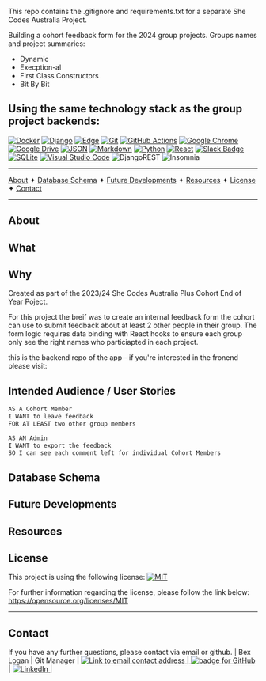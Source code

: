 This repo contains the .gitignore and requirements.txt for a separate She Codes Australia Project. 

Building a cohort feedback form for the 2024 group projects. 
Groups names and project summaries: 
- Dynamic
- Execption-al
- First Class Constructors
- Bit By Bit

## Using the same technology stack as the group project backends:
[![Docker](https://img.shields.io/badge/Docker-2496ED?logo=docker&logoColor=fff)](#)
[![Django](https://img.shields.io/badge/Django-%23092E20.svg?logo=django&logoColor=white)](#)
[![Edge](https://img.shields.io/badge/Edge-0078D7?logo=Microsoft-edge&logoColor=white)](#)
[![Git](https://img.shields.io/badge/Git-F05032?logo=git&logoColor=fff)](#)
[![GitHub Actions](https://img.shields.io/badge/GitHub_Actions-2088FF?logo=github-actions&logoColor=white)](#)
[![Google Chrome](https://img.shields.io/badge/Google%20Chrome-4285F4?logo=GoogleChrome&logoColor=white)](#)
[![Google Drive](https://img.shields.io/badge/Google%20Drive-4285F4?logo=googledrive&logoColor=fff)](#)
[![JSON](https://img.shields.io/badge/JSON-000?logo=json&logoColor=fff)](#)
[![Markdown](https://img.shields.io/badge/Markdown-%23000000.svg?logo=markdown&logoColor=white)](#)
[![Python](https://img.shields.io/badge/Python-3776AB?logo=python&logoColor=fff)](#)
[![React](https://img.shields.io/badge/React-%2320232a.svg?logo=react&logoColor=%2361DAFB)](#)
[![Slack Badge](https://img.shields.io/badge/Slack-4A154B?logo=slack&logoColor=fff)](#)
[![SQLite](https://img.shields.io/badge/SQLite-%2307405e.svg?logo=sqlite&logoColor=white)](#)
[![Visual Studio Code](https://img.shields.io/badge/Visual%20Studio%20Code-0078d7.svg?logo=visual-studio-code&logoColor=white)](#)
![DjangoREST](https://img.shields.io/badge/DJANGO-REST-ff1709?style=for-the-badge&logo=django&logoColor=white&color=ff1709&labelColor=gray)
![Insomnia](https://img.shields.io/badge/Insomnia-black?style=for-the-badge&logo=insomnia&logoColor=5849BE)

---

[About](#about) ✦ [Database Schema](#database-schema) ✦ [Future Developments](#future-developments) ✦ [Resources](#resources) ✦ [License](#license) ✦ [Contact](#contact)

---

## About

## What

## Why
Created as part of the 2023/24 She Codes Australia Plus Cohort End of Year Poject. 

For this project the breif was to create an internal feedback form the cohort can use to submit feedback about at least 2 other people in their group. The form logic requires data binding with React hooks to ensure each group only see the right names who particiapted in each project. 

this is the backend repo of the app - if you're interested in the fronend please visit: 

## Intended Audience / User Stories

```md
AS A Cohort Member
I WANT to leave feedback
FOR AT LEAST two other group members
```
```md
AS AN Admin
I WANT to export the feedback
SO I can see each comment left for individual Cohort Members
``` 

## Database Schema

## Future Developments

## Resources

## License
This project is using the following license: [![MIT](https://img.shields.io/badge/License-MIT-yellow?style=for-the-badge)](https://opensource.org/licenses/MIT)

For further information regarding the license, please follow the link below:
https://opensource.org/licenses/MIT

---

## Contact

If you have any further questions, please contact via email or github.
| Bex Logan        | Git Manager                        | <a href="bek.jayne@gmail.com"><img alt="Link to email contact address" src="https://img.shields.io/badge/email-D14836?style=for-the-badge" target="_blank" />          | <a href="https://github.com/BBLogan"><img alt="badge for GitHub" src="https://img.shields.io/badge/github-%23121011.svg?style=for-the-badge&logo=github&logoColor=white" target="_blank" /></a>       | <a href="https://www.linkedin.com/in/bexlogan/">![LinkedIn](https://img.shields.io/badge/linkedin-%230077B5.svg?style=for-the-badge&logo=linkedin&logoColor=white)                   |
